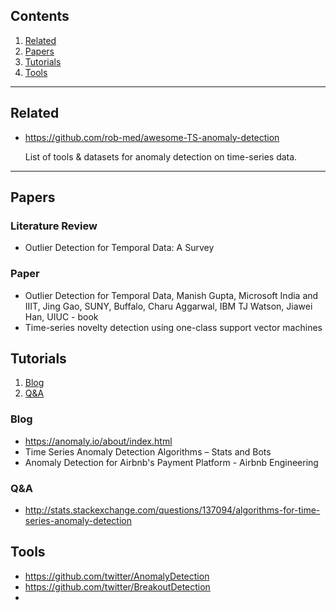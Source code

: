 ## Contents

1. [Related](#Related)
3. [Papers](#Papers)
3. [Tutorials](#Tutorials)
4. [Tools](#Tools)

---

## Related

+ <https://github.com/rob-med/awesome-TS-anomaly-detection>

  List of tools & datasets for anomaly detection on time-series data.

---

## Papers

### Literature Review

+ Outlier Detection for Temporal Data: A Survey

### Paper

+ Outlier Detection for Temporal Data, Manish Gupta, Microsoft India and IIIT, Jing Gao, SUNY, Buffalo, Charu Aggarwal, IBM TJ Watson, Jiawei Han, UIUC - book
+ Time-series novelty detection using one-class support vector machines

## Tutorials

1. [Blog](#Blog)
2. [Q&A](#Q&A)

### Blog

+ https://anomaly.io/about/index.html
+ Time Series Anomaly Detection Algorithms – Stats and Bots
+ Anomaly Detection for Airbnb's Payment Platform - Airbnb Engineering

### Q&A

+ http://stats.stackexchange.com/questions/137094/algorithms-for-time-series-anomaly-detection

## Tools

+ https://github.com/twitter/AnomalyDetection
+ https://github.com/twitter/BreakoutDetection
+ 